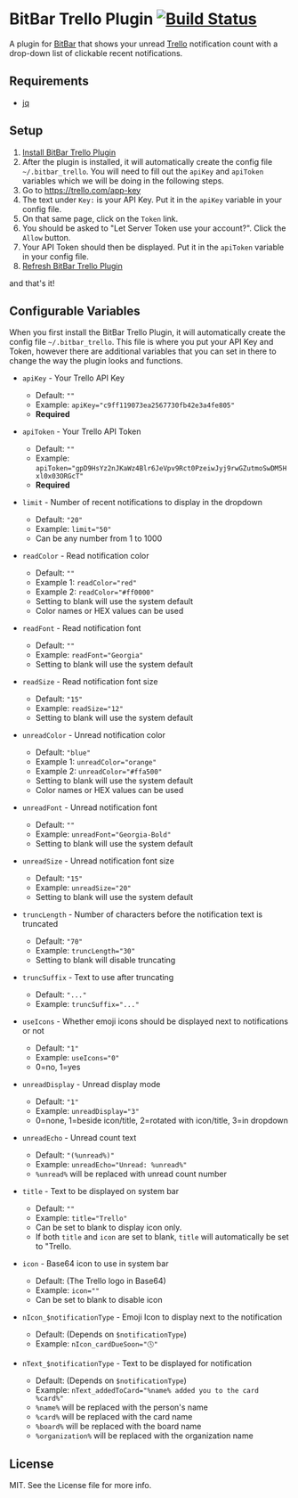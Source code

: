 # BitBar Trello Plugin [![Build Status](https://travis-ci.org/kodie/bitbar-trello.svg?branch=master)](https://travis-ci.org/kodie/bitbar-trello)
A plugin for [BitBar](https://github.com/matryer/bitbar) that shows your unread [Trello](https://trello.com) notification count with a drop-down list of clickable recent notifications.

## Requirements
* [jq](https://github.com/stedolan/jq)

## Setup
1. <a href="bitbar://openPlugin?title=Trello%20Notifications&src=https://raw.githubusercontent.com/kodie/bitbar-trello/master/trello.15m.sh">Install BitBar Trello Plugin</a>
2. After the plugin is installed, it will automatically create the config file `~/.bitbar_trello`. You will need to fill out the `apiKey` and `apiToken` variables which we will be doing in the following steps.
3. Go to https://trello.com/app-key
4. The text under `Key:` is your API Key. Put it in the `apiKey` variable in your config file.
5. On that same page, click on the `Token` link.
6. You should be asked to "Let Server Token use your account?". Click the `Allow` button.
7. Your API Token should then be displayed. Put it in the `apiToken` variable in your config file.
8. <a href="bitbar://refreshPlugin?name=trello.*?.sh">Refresh BitBar Trello Plugin</a>

and that's it!

## Configurable Variables
When you first install the BitBar Trello Plugin, it will automatically create the config file `~/.bitbar_trello`. This file is where you put your API Key and Token, however there are additional variables that you can set in there to change the way the plugin looks and functions.

* `apiKey` - Your Trello API Key
	* Default: `""`
	* Example: `apiKey="c9ff119073ea2567730fb42e3a4fe805"`
	* **Required**

* `apiToken` - Your Trello API Token
	* Default: `""`
	* Example: `apiToken="gpD9HsYz2nJKaWz4Blr6JeVpv9Rct0PzeiwJyj9rwGZutmoSwDM5Hxl0x03ORGcT"`
	* **Required**

* `limit` - Number of recent notifications to display in the dropdown
	* Default: `"20"`
	* Example: `limit="50"`
	* Can be any number from 1 to 1000

* `readColor` - Read notification color
	* Default: `""`
	* Example 1: `readColor="red"`
	* Example 2: `readColor="#ff0000"`
	* Setting to blank will use the system default
	* Color names or HEX values can be used

* `readFont` - Read notification font
	* Default: `""`
	* Example: `readFont="Georgia"`
	* Setting to blank will use the system default

* `readSize` - Read notification font size
	* Default: `"15"`
	* Example: `readSize="12"`
	* Setting to blank will use the system default

* `unreadColor` - Unread notification color
	* Default: `"blue"`
	* Example 1: `unreadColor="orange"`
	* Example 2: `unreadColor="#ffa500"`
	* Setting to blank will use the system default
	* Color names or HEX values can be used

* `unreadFont` - Unread notification font
	* Default: `""`
	* Example: `unreadFont="Georgia-Bold"`
	* Setting to blank will use the system default

* `unreadSize` - Unread notification font size
	* Default: `"15"`
	* Example: `unreadSize="20"`
	* Setting to blank will use the system default

* `truncLength` - Number of characters before the notification text is truncated
	* Default: `"70"`
	* Example: `truncLength="30"`
	* Setting to blank will disable truncating

* `truncSuffix` - Text to use after truncating
	* Default: `"..."`
	* Example: `truncSuffix="..."`

* `useIcons` - Whether emoji icons should be displayed next to notifications or not
	* Default: `"1"`
	* Example: `useIcons="0"`
	* 0=no, 1=yes

* `unreadDisplay` - Unread display mode
	* Default: `"1"`
	* Example: `unreadDisplay="3"`
	* 0=none, 1=beside icon/title, 2=rotated with icon/title, 3=in dropdown

* `unreadEcho` - Unread count text
	* Default: `"(%unread%)"`
	* Example: `unreadEcho="Unread: %unread%"`
	* `%unread%` will be replaced with unread count number

* `title` - Text to be displayed on system bar
	* Default: `""`
	* Example: `title="Trello"`
	* Can be set to blank to display icon only.
	* If both `title` and `icon` are set to blank, `title` will automatically be set to "Trello.

* `icon` - Base64 icon to use in system bar
	* Default: (The Trello logo in Base64)
	* Example: `icon=""`
	* Can be set to blank to disable icon

* `nIcon_$notificationType` - Emoji Icon to display next to the notification
	* Default: (Depends on `$notificationType`)
	* Example: `nIcon_cardDueSoon="🕓"`

* `nText_$notificationType` - Text to be displayed for notification
	* Default: (Depends on `$notificationType`)
	* Example: `nText_addedToCard="%name% added you to the card %card%"`
	* `%name%` will be replaced with the person's name
	* `%card%` will be replaced with the card name
	* `%board%` will be replaced with the board name
	* `%organization%` will be replaced with the organization name

## License
MIT. See the License file for more info.
